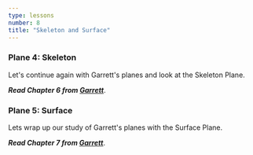```yaml
---
type: lessons
number: 8
title: "Skeleton and Surface"
---
```

### Plane 4: Skeleton

Let's continue again with Garrett's planes and look at the Skeleton Plane.

***Read Chapter 6 from [Garrett][garrett]***.

### Plane 5: Surface

Lets wrap up our study of Garrett's planes with the Surface Plane.

***Read Chapter 7 from [Garrett][garrett]***.

[garrett]: http://0-proquest.safaribooksonline.com.library.cedarville.edu/book/web-design-and-development/9780321688651

